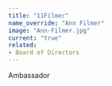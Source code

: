 ```yaml
---
title: "11Filmer"
name_override: "Ann Filmer"
image: "Ann-Filmer.jpg"
current: "true"
related:
- Board of Directors
---
```


Ambassador
